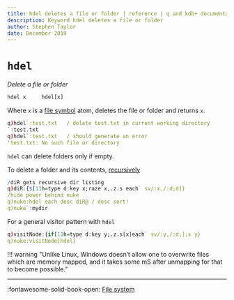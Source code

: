 ```yaml
---
title: hdel deletes a file or folder | reference | q and kdb+ documentation
description: Keyword hdel deletes a file or folder
author: Stephen Taylor
date: December 2019
---
```

# `hdel`


_Delete a file or folder_

```txt
hdel x     hdel[x]
```

Where `x` is a [file symbol](../basics/glossary.md#file-symbol) atom, deletes the file or folder and returns `x`.

```q
q)hdel`:test.txt   / delete test.txt in current working directory
`:test.txt
q)hdel`:test.txt   / should generate an error
'test.txt: No such file or directory
```

`hdel` can delete folders only if empty.

To delete a folder and its contents, [recursively](dotz.md#zs-self)

```q
​/diR gets recursive dir listing​
q)diR:{$[11h=type d:key x;raze x,.z.s each` sv/:x,/:d;d]}
​/hide power behind nuke​
q)​nuke:hdel​ ​each​ ​​desc diR​@​ / desc sort!​
​q)nuke`:mydir
```

For a general visitor pattern with `hdel`

```q
​q)visitNode:{if[11h=type d:key y;.z.s[x]each` sv/:y,/:d;];x y}
q)nuke:visitNode[hdel]
```

!!! warning "Unlike Linux, Windows doesn’t allow one to overwrite files which are memory mapped, and it takes some mS after unmapping for that to become possible."

----
:fontawesome-solid-book-open:
[File system](../basics/files.md)
